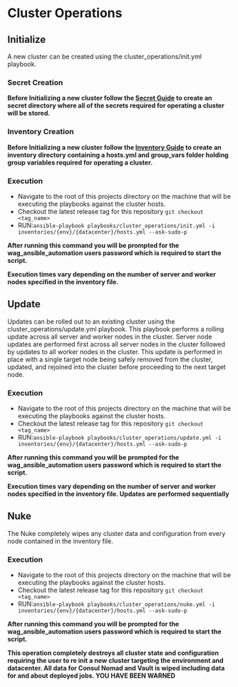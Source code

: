 # Cluster Operations

## Initialize
A new cluster can be created using the cluster_operations/init.yml playbook.

### Secret Creation
**Before Initializing a new cluster follow the [Secret Guide](/secrets/create/README.md) to create an secret directory where all of the secrets required for operating a cluster will be stored.**

### Inventory Creation
**Before Initializing a new cluster follow the [Inventory Guide](/inventories/create/README.md) to create an inventory directory containing a hosts.yml and group_vars folder holding group variables required for operating a cluster.**

### Execution
- Navigate to the root of this projects directory on the machine that will be executing the playbooks against the cluster hosts.
- Checkout the latest release tag for this repository ```git checkout <tag_name>```
- RUN:```ansible-playbook playbooks/cluster_operations/init.yml -i inventories/{env}/{datacenter}/hosts.yml --ask-sudo-p```

**After running this command you will be prompted for the wag_ansible_automation users password which is required to start the script.**

**Execution times vary depending on the number of server and worker nodes specified in the inventory file.**

## Update
Updates can be rolled out to an existing cluster using the cluster_operations/update.yml playbook. This playbook performs a rolling update across all server and worker nodes in the cluster. Server node updates are performed first across all server nodes in the cluster followed by updates to all worker nodes in the cluster. This update is performed in place with a single target node being safely removed from the cluster, updated, and rejoined into the cluster before proceeding to the next target node.

### Execution
- Navigate to the root of this projects directory on the machine that will be executing the playbooks against the cluster hosts.
- Checkout the latest release tag for this repository ```git checkout <tag_name>```
- RUN:```ansible-playbook playbooks/cluster_operations/update.yml -i inventories/{env}/{datacenter}/hosts.yml --ask-sudo-p```

**After running this command you will be prompted for the wag_ansible_automation users password which is required to start the script.**

**Execution times vary depending on the number of server and worker nodes specified in the inventory file. Updates are performed sequentially**

## Nuke
The Nuke completely wipes any cluster data and configuration from every node contained in the inventory file.

### Execution
- Navigate to the root of this projects directory on the machine that will be executing the playbooks against the cluster hosts.
- Checkout the latest release tag for this repository ```git checkout <tag_name>```
- RUN:```ansible-playbook playbooks/cluster_operations/nuke.yml -i inventories/{env}/{datacenter}/hosts.yml --ask-sudo-p```

**After running this command you will be prompted for the wag_ansible_automation users password which is required to start the script.**

**This operation completely destroys all cluster state and configuration requiring the user to re init a new cluster targeting the environment and datacenter. All data for Consul Nomad and Vault is wiped including data for and about deployed jobs. __YOU HAVE BEEN WARNED__**





